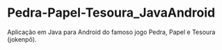 # Pedra-Papel-Tesoura_JavaAndroid
Aplicação em Java para Android do famoso jogo Pedra, Papel e Tesoura (jokenpô). 
